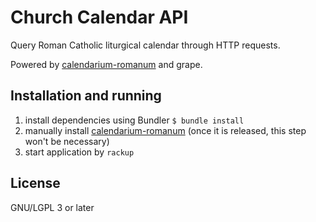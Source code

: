 # Church Calendar API

Query Roman Catholic liturgical calendar through HTTP requests.

Powered by
[calendarium-romanum][caro] and
grape.

## Installation and running

1. install dependencies using Bundler
   `$ bundle install`
2. manually install [calendarium-romanum][caro] (once it is released,
   this step won't be necessary)
3. start application by `rackup`

## License

GNU/LGPL 3 or later

[caro]: http://github.com/igneus/calendarium-romanum
